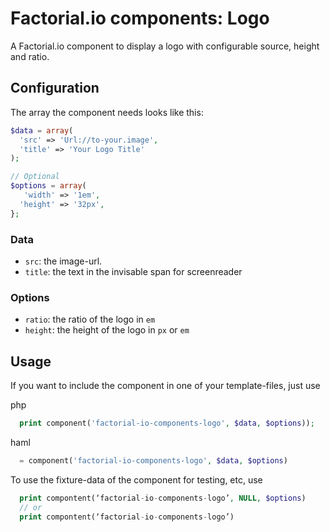 # Factorial.io components: Logo

A Factorial.io component to display a logo with configurable source, height and ratio.

## Configuration

The array the component needs looks like this:
```php
$data = array(
  'src' => 'Url://to-your.image',
  'title' => 'Your Logo Title'
);

// Optional
$options = array(
   'width' => '1em',
  'height' => '32px',
};

```

### Data

* `src`: the image-url.
* `title`: the text in the invisable span for screenreader

### Options

* `ratio`: the ratio of the logo in `em`
* `height`: the height of the logo in `px` or `em`

## Usage

If you want to include the component in one of your template-files, just use

php
```php
  print component('factorial-io-components-logo', $data, $options));
```
haml
```php
  = component('factorial-io-components-logo', $data, $options)
```
To use the fixture-data of the component for testing, etc, use

```php
  print compontent(‘factorial-io-components-logo’, NULL, $options)
  // or
  print compontent(‘factorial-io-components-logo’)
```

